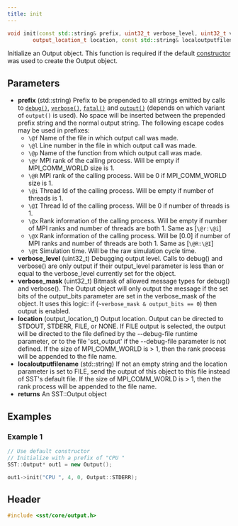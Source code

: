 ```yaml
---
title: init
---
```


```cpp
void init(const std::string& prefix, uint32_t verbose_level, uint32_t verbose_mask, 
        output_location_t location, const std::string& localoutputfilename = "");
```

Initialize an Output object. This function is required if the default [constructor](constructor) was used to create the Output object.

## Parameters
* **prefix** (std::string) Prefix to be prepended to all strings emitted by calls to [`debug()`](debug), [`verbose()`](verbose), [`fatal()`](fatal) and [`output()`](../output) (depends on which variant of `output()` is used). No space will be inserted between the prepended prefix string and the normal output string. The following escape codes may be used in prefixes:
    - `\@f` Name of the file in which output call was made.
    - `\@l` Line number in the file in which output call was made.
    - `\@p` Name of the function from which output call was made.
    - `\@r` MPI rank of the calling process.  Will be empty if MPI_COMM_WORLD size is 1.
    - `\@R` MPI rank of the calling process.  Will be 0 if MPI_COMM_WORLD size is 1.
    - `\@i` Thread Id of the calling process.  Will be empty if number of threads is 1.
    - `\@I` Thread Id of the calling process.  Will be 0 if number of threads is 1.
    - `\@x` Rank information of the calling process.  Will be empty if number of MPI ranks and number of threads are both 1. Same as [`\@r:\@i`]
    - `\@X` Rank information of the calling process.  Will be [0.0] if number of MPI ranks and number of threads are both 1. Same as [`\@R:\@I`]
    - `\@t` Simulation time.  Will be the raw simulation cycle time.
* **verbose_level** (uint32_t) Debugging output level. Calls to debug() and verbose() are only output if their output_level parameter is less than or equal to the verbose_level currently set for the object.
* **verbose_mask** (uint32_t) Bitmask of allowed message types for debug() and verbose(). The Output object will only output the message if the set bits of the output_bits parameter are set in the verbose_mask of the object. It uses this logic: if (`~verbose_mask & output_bits == 0`) then output is enabled.
* **location**  (output_location_t) Output location. Output can be directed to STDOUT, STDERR, FILE, or NONE.  If FILE output is selected, the output will be directed to the file defined by the --debug-file runtime parameter, or to the file 'sst_output' if the --debug-file parameter is not defined.  If the size of MPI_COMM_WORLD is > 1, then the rank process will be appended to the file name.
* **localoutputfilename** (std::string) If not an empty string and the location parameter is set to FILE, send the output of this object to this file instead of SST's default file. If the size of MPI_COMM_WORLD is > 1, then the rank process will be appended to the file name.
* **returns** An SST::Output object


## Examples

### Example 1
```cpp
// Use default constructor
// Initialize with a prefix of "CPU "
SST::Output* out1 = new Output();

out1->init("CPU ", 4, 0, Output::STDERR);
```

## Header
```cpp
#include <sst/core/output.h>
```
